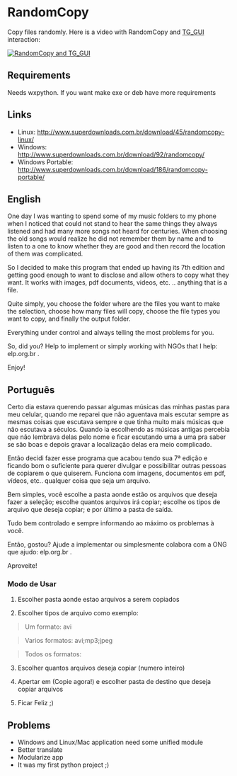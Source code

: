 RandomCopy
==========

Copy files randomly. Here is a video with RandomCopy and [TG_GUI](https://github.com/dmvieira/TG_GUI) interaction:

[![RandomCopy and TG_GUI](https://img.youtube.com/vi/FQIJZuF_7mU/0.jpg)](https://www.youtube.com/watch?v=FQIJZuF_7mU)


## Requirements

Needs wxpython. If you want make exe or deb have more requirements

## Links

* Linux: http://www.superdownloads.com.br/download/45/randomcopy-linux/
* Windows: http://www.superdownloads.com.br/download/92/randomcopy/
* Windows Portable: http://www.superdownloads.com.br/download/186/randomcopy-portable/

## English

One day I was wanting to spend some of my music folders to my phone when I noticed that could not stand to hear the same things they always listened and had many more songs not heard for centuries. When choosing the old songs would realize he did not remember them by name and to listen to a one to know whether they are good and then record the location of them was complicated.

So I decided to make this program that ended up having its 7th edition and getting good enough to want to disclose and allow others to copy what they want. It works with images, pdf documents, videos, etc. .. anything that is a file.

Quite simply, you choose the folder where are the files you want to make the selection, choose how many files will copy, choose the file types you want to copy, and finally the output folder.

Everything under control and always telling the most problems for you.

So, did you? Help to implement or simply working with NGOs that I help: elp.org.br .

Enjoy!



## Português

Certo dia estava querendo passar algumas músicas das minhas pastas para meu celular, quando me reparei que não aguentava mais escutar sempre as mesmas coisas que escutava sempre e que tinha muito mais músicas que não escutava a séculos. Quando ia escolhendo as músicas antigas percebia que não lembrava delas pelo nome e ficar escutando uma a uma pra saber se são boas e depois gravar a localização delas era meio complicado.

Então decidi fazer esse programa que acabou tendo sua 7ª edição e ficando bom o suficiente para querer divulgar e possibilitar outras pessoas de copiarem o que quiserem. Funciona com imagens, documentos em pdf, vídeos, etc.. qualquer coisa que seja um arquivo.

Bem simples, você escolhe a pasta aonde estão os arquivos que deseja fazer a seleção; escolhe quantos arquivos irá copiar; escolhe os tipos de arquivo que deseja copiar; e por último a pasta de saída.

Tudo bem controlado e sempre informando ao máximo os problemas à você.

Então, gostou? Ajude a implementar ou simplesmente colabora com a ONG que ajudo: elp.org.br . 

Aproveite! 

### Modo de Usar

1. Escolher pasta aonde estao arquivos a serem copiados

2. Escolher tipos de arquivo como exemplo:

> Um formato: avi

> Varios formatos: avi;mp3;jpeg

> Todos os formatos:

3. Escolher quantos arquivos deseja copiar (numero inteiro)

4. Apertar em (Copie agora!) e escolher pasta de destino que deseja copiar arquivos

5. Ficar Feliz ;)

## Problems

* Windows and Linux/Mac application need some unified module
* Better translate
* Modularize app
* It was my first python project ;)
